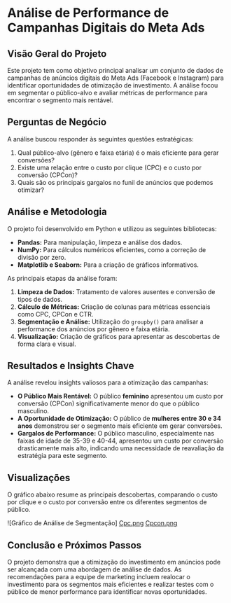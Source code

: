 # Análise de Performance de Campanhas Digitais do Meta Ads

## Visão Geral do Projeto

Este projeto tem como objetivo principal analisar um conjunto de dados de campanhas de anúncios digitais do Meta Ads (Facebook e Instagram) para identificar oportunidades de otimização de investimento. A análise focou em segmentar o público-alvo e avaliar métricas de performance para encontrar o segmento mais rentável.

## Perguntas de Negócio

A análise buscou responder às seguintes questões estratégicas:
1.  Qual público-alvo (gênero e faixa etária) é o mais eficiente para gerar conversões?
2.  Existe uma relação entre o custo por clique (CPC) e o custo por conversão (CPCon)?
3.  Quais são os principais gargalos no funil de anúncios que podemos otimizar?

## Análise e Metodologia

O projeto foi desenvolvido em Python e utilizou as seguintes bibliotecas:
-   **Pandas:** Para manipulação, limpeza e análise dos dados.
-   **NumPy:** Para cálculos numéricos eficientes, como a correção de divisão por zero.
-   **Matplotlib e Seaborn:** Para a criação de gráficos informativos.

As principais etapas da análise foram:
1.  **Limpeza de Dados:** Tratamento de valores ausentes e conversão de tipos de dados.
2.  **Cálculo de Métricas:** Criação de colunas para métricas essenciais como CPC, CPCon e CTR.
3.  **Segmentação e Análise:** Utilização do `groupby()` para analisar a performance dos anúncios por gênero e faixa etária.
4.  **Visualização:** Criação de gráficos para apresentar as descobertas de forma clara e visual.

## Resultados e Insights Chave

A análise revelou insights valiosos para a otimização das campanhas:

-   **O Público Mais Rentável:** O público **feminino** apresentou um custo por conversão (CPCon) significativamente menor do que o público masculino.
-   **A Oportunidade de Otimização:** O público de **mulheres entre 30 e 34 anos** demonstrou ser o segmento mais eficiente em gerar conversões.
-   **Gargalos de Performance:** O público masculino, especialmente nas faixas de idade de 35-39 e 40-44, apresentou um custo por conversão drasticamente mais alto, indicando uma necessidade de reavaliação da estratégia para este segmento.

## Visualizações

O gráfico abaixo resume as principais descobertas, comparando o custo por clique e o custo por conversão entre os diferentes segmentos de público.

![Gráfico de Análise de Segmentação] [Cpc.png](https://github.com/ogabrielguedes/analise_de_performance-meta_ads/blob/main/CPC.png) [Cpcon.png](https://github.com/ogabrielguedes/analise_de_performance-meta_ads/blob/main/CPCon.png)

## Conclusão e Próximos Passos

O projeto demonstra que a otimização do investimento em anúncios pode ser alcançada com uma abordagem de análise de dados. As recomendações para a equipe de marketing incluem realocar o investimento para os segmentos mais eficientes e realizar testes com o público de menor performance para identificar novas oportunidades.

